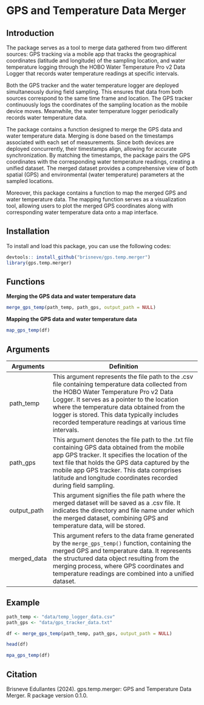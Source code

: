 # GPS and Temperature Data Merger

## Introduction

The package serves as a tool to merge data gathered from two different sources: GPS tracking via a mobile app that tracks the geographical coordinates (latitude and longitude) of the sampling location, and water temperature logging through the HOBO Water Temperature Pro v2 Data Logger that records water temperature readings at specific intervals.

Both the GPS tracker and the water temperature logger are deployed simultaneously during field sampling. This ensures that data from both sources correspond to the same time frame and location. The GPS tracker continuously logs the coordinates of the sampling location as the mobile device moves. Meanwhile, the water temperature logger periodically records water temperature data.

The package contains a function designed to merge the GPS data and water temperature data. Merging is done based on the timestamps associated with each set of measurements. Since both devices are deployed concurrently, their timestamps align, allowing for accurate synchronization. By matching the timestamps, the package pairs the GPS coordinates with the corresponding water temperature readings, creating a unified dataset. The merged dataset provides a comprehensive view of both spatial (GPS) and environmental (water temperature) parameters at the sampled locations.

Moreover, this package contains a function to map the merged GPS and water temperature data. The mapping function serves as a visualization tool, allowing users to plot the merged GPS coordinates along with corresponding water temperature data onto a map interface.

## Installation

To install and load this package, you can use the following codes:

``` r
devtools:: install_github("brisneve/gps.temp.merger")
library(gps.temp.merger)
```

## Functions

**Merging the GPS data and water temperature data**

``` r
merge_gps_temp(path_temp, path_gps, output_path = NULL)
```

**Mapping the GPS data and water temperature data**

``` r
map_gps_temp(df)
```

## Arguments

| Arguments   | Definition                                                                                                                                                                                                                                                                                                                                    |
|-------------------|-----------------------------------------------------|
| path_temp   | This argument represents the file path to the .csv file containing temperature data collected from the HOBO Water Temperature Pro v2 Data Logger. It serves as a pointer to the location where the temperature data obtained from the logger is stored. This data typically includes recorded temperature readings at various time intervals. |
| path_gps    | This argument denotes the file path to the .txt file containing GPS data obtained from the mobile app GPS tracker. It specifies the location of the text file that holds the GPS data captured by the mobile app GPS tracker. This data comprises latitude and longitude coordinates recorded during field sampling.                          |
| output_path | This argument signifies the file path where the merged dataset will be saved as a .csv file. It indicates the directory and file name under which the merged dataset, combining GPS and temperature data, will be stored.                                                                                                                     |
| merged_data | This argument refers to the data frame generated by the `merge_gps_temp()` function, containing the merged GPS and temperature data. It represents the structured data object resulting from the merging process, where GPS coordinates and temperature readings are combined into a unified dataset.                                         |

## Example

``` r
path_temp <- "data/temp_logger_data.csv"
path_gps <- "data/gps_tracker_data.txt"

df <- merge_gps_temp(path_temp, path_gps, output_path = NULL)

head(df)

mpa_gps_temp(df)
```

## Citation

Brisneve Edullantes (2024). gps.temp.merger: GPS and Temperature Data Merger. R package version 0.1.0.
